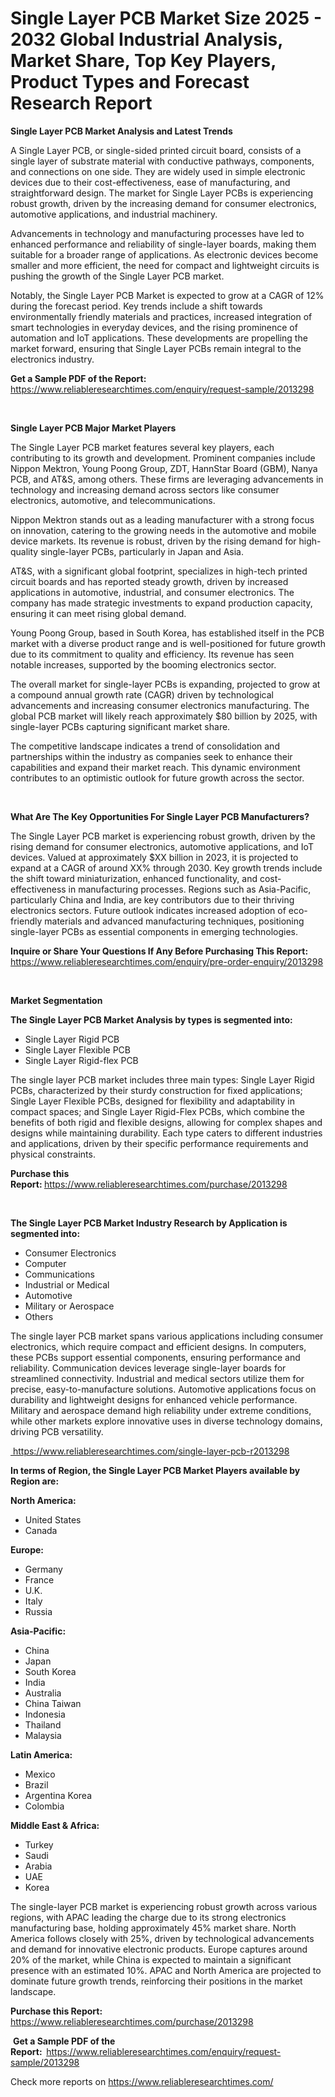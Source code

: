 <p><h1>Single Layer PCB Market Size 2025 - 2032 Global Industrial Analysis, Market Share, Top Key Players, Product Types and Forecast Research Report</h1></p><p><strong>Single Layer PCB Market Analysis and Latest Trends</strong></p>
<p><p>A Single Layer PCB, or single-sided printed circuit board, consists of a single layer of substrate material with conductive pathways, components, and connections on one side. They are widely used in simple electronic devices due to their cost-effectiveness, ease of manufacturing, and straightforward design. The market for Single Layer PCBs is experiencing robust growth, driven by the increasing demand for consumer electronics, automotive applications, and industrial machinery. </p><p>Advancements in technology and manufacturing processes have led to enhanced performance and reliability of single-layer boards, making them suitable for a broader range of applications. As electronic devices become smaller and more efficient, the need for compact and lightweight circuits is pushing the growth of the Single Layer PCB market. </p><p>Notably, the Single Layer PCB Market is expected to grow at a CAGR of 12% during the forecast period. Key trends include a shift towards environmentally friendly materials and practices, increased integration of smart technologies in everyday devices, and the rising prominence of automation and IoT applications. These developments are propelling the market forward, ensuring that Single Layer PCBs remain integral to the electronics industry.</p></p>
<p><strong>Get a Sample PDF of the Report:&nbsp;</strong> <a href="https://www.reliableresearchtimes.com/enquiry/request-sample/2013298?utm_campaign=2263&utm_medium=2&utm_source=Github&utm_content=ia&utm_term=06042025&utm_id=single-layer-pcb">https://www.reliableresearchtimes.com/enquiry/request-sample/2013298</a></p>
<p>&nbsp;</p>
<p><strong>Single Layer PCB Major Market Players</strong></p>
<p><p>The Single Layer PCB market features several key players, each contributing to its growth and development. Prominent companies include Nippon Mektron, Young Poong Group, ZDT, HannStar Board (GBM), Nanya PCB, and AT&S, among others. These firms are leveraging advancements in technology and increasing demand across sectors like consumer electronics, automotive, and telecommunications.</p><p>Nippon Mektron stands out as a leading manufacturer with a strong focus on innovation, catering to the growing needs in the automotive and mobile device markets. Its revenue is robust, driven by the rising demand for high-quality single-layer PCBs, particularly in Japan and Asia.</p><p>AT&S, with a significant global footprint, specializes in high-tech printed circuit boards and has reported steady growth, driven by increased applications in automotive, industrial, and consumer electronics. The company has made strategic investments to expand production capacity, ensuring it can meet rising global demand.</p><p>Young Poong Group, based in South Korea, has established itself in the PCB market with a diverse product range and is well-positioned for future growth due to its commitment to quality and efficiency. Its revenue has seen notable increases, supported by the booming electronics sector.</p><p>The overall market for single-layer PCBs is expanding, projected to grow at a compound annual growth rate (CAGR) driven by technological advancements and increasing consumer electronics manufacturing. The global PCB market will likely reach approximately $80 billion by 2025, with single-layer PCBs capturing significant market share.</p><p>The competitive landscape indicates a trend of consolidation and partnerships within the industry as companies seek to enhance their capabilities and expand their market reach. This dynamic environment contributes to an optimistic outlook for future growth across the sector.</p></p>
<p>&nbsp;</p>
<p><strong>What Are The Key Opportunities For Single Layer PCB Manufacturers?</strong></p>
<p><p>The Single Layer PCB market is experiencing robust growth, driven by the rising demand for consumer electronics, automotive applications, and IoT devices. Valued at approximately $XX billion in 2023, it is projected to expand at a CAGR of around XX% through 2030. Key growth trends include the shift toward miniaturization, enhanced functionality, and cost-effectiveness in manufacturing processes. Regions such as Asia-Pacific, particularly China and India, are key contributors due to their thriving electronics sectors. Future outlook indicates increased adoption of eco-friendly materials and advanced manufacturing techniques, positioning single-layer PCBs as essential components in emerging technologies.</p></p>
<p><strong>Inquire or Share Your Questions If Any Before Purchasing This Report:</strong> <a href="https://www.reliableresearchtimes.com/enquiry/pre-order-enquiry/2013298?utm_campaign=2263&utm_medium=2&utm_source=Github&utm_content=ia&utm_term=06042025&utm_id=single-layer-pcb">https://www.reliableresearchtimes.com/enquiry/pre-order-enquiry/2013298</a></p>
<p>&nbsp;</p>
<p><strong>Market Segmentation</strong></p>
<p><strong>The Single Layer PCB Market Analysis by types is segmented into:</strong></p>
<p><ul><li>Single Layer Rigid PCB</li><li>Single Layer Flexible PCB</li><li>Single Layer Rigid-flex PCB</li></ul></p>
<p><p>The single layer PCB market includes three main types: Single Layer Rigid PCBs, characterized by their sturdy construction for fixed applications; Single Layer Flexible PCBs, designed for flexibility and adaptability in compact spaces; and Single Layer Rigid-Flex PCBs, which combine the benefits of both rigid and flexible designs, allowing for complex shapes and designs while maintaining durability. Each type caters to different industries and applications, driven by their specific performance requirements and physical constraints.</p></p>
<p><strong>Purchase this Report:&nbsp;</strong><a href="https://www.reliableresearchtimes.com/purchase/2013298?utm_campaign=2263&utm_medium=2&utm_source=Github&utm_content=ia&utm_term=06042025&utm_id=single-layer-pcb">https://www.reliableresearchtimes.com/purchase/2013298</a></p>
<p>&nbsp;</p>
<p><strong>The Single Layer PCB Market Industry Research by Application is segmented into:</strong></p>
<p><ul><li>Consumer Electronics</li><li>Computer</li><li>Communications</li><li>Industrial or Medical</li><li>Automotive</li><li>Military or Aerospace</li><li>Others</li></ul></p>
<p><p>The single layer PCB market spans various applications including consumer electronics, which require compact and efficient designs. In computers, these PCBs support essential components, ensuring performance and reliability. Communication devices leverage single-layer boards for streamlined connectivity. Industrial and medical sectors utilize them for precise, easy-to-manufacture solutions. Automotive applications focus on durability and lightweight designs for enhanced vehicle performance. Military and aerospace demand high reliability under extreme conditions, while other markets explore innovative uses in diverse technology domains, driving PCB versatility.</p></p>
<p><a href="https://www.reliableresearchtimes.com/single-layer-pcb-r2013298?utm_campaign=2263&utm_medium=2&utm_source=Github&utm_content=ia&utm_term=06042025&utm_id=single-layer-pcb">&nbsp;https://www.reliableresearchtimes.com/single-layer-pcb-r2013298</a></p>
<p><strong>In terms of Region, the Single Layer PCB Market Players available by Region are:</strong></p>
<p>
    <p> <strong> North America: </strong>
        <ul>
            <li>United States</li>
            <li>Canada</li>
        </ul>
        </p> 
    <p> <strong> Europe: </strong>
        <ul>
            <li>Germany</li>
            <li>France</li>
            <li>U.K.</li>
            <li>Italy</li>
            <li>Russia</li>
        </ul>
        </p> 
    <p> <strong> Asia-Pacific: </strong>
        <ul>
            <li>China</li>
            <li>Japan</li>
            <li>South Korea</li>
            <li>India</li>
            <li>Australia</li>
            <li>China Taiwan</li>
            <li>Indonesia</li>
            <li>Thailand</li>
            <li>Malaysia</li>
        </ul>
        </p> 
    <p> <strong> Latin America: </strong>
        <ul>
            <li>Mexico</li>
            <li>Brazil</li>
            <li>Argentina Korea</li>
            <li>Colombia</li>
        </ul>
        </p> 
    <p> <strong> Middle East & Africa: </strong>
        <ul>
            <li>Turkey</li>
            <li>Saudi</li>
            <li>Arabia</li>
            <li>UAE</li>
            <li>Korea</li>
        </ul>
    </p>
    </p>
<p><p>The single-layer PCB market is experiencing robust growth across various regions, with APAC leading the charge due to its strong electronics manufacturing base, holding approximately 45% market share. North America follows closely with 25%, driven by technological advancements and demand for innovative electronic products. Europe captures around 20% of the market, while China is expected to maintain a significant presence with an estimated 10%. APAC and North America are projected to dominate future growth trends, reinforcing their positions in the market landscape.</p></p>
<p><strong>Purchase this Report: </strong><a href="https://www.reliableresearchtimes.com/purchase/2013298?utm_campaign=2263&utm_medium=2&utm_source=Github&utm_content=ia&utm_term=06042025&utm_id=single-layer-pcb">https://www.reliableresearchtimes.com/purchase/2013298</a></p>
<p>&nbsp;<strong>Get a Sample PDF of the Report:&nbsp;&nbsp;</strong><a href="https://www.reliableresearchtimes.com/enquiry/request-sample/2013298?utm_campaign=2263&utm_medium=2&utm_source=Github&utm_content=ia&utm_term=06042025&utm_id=single-layer-pcb">https://www.reliableresearchtimes.com/enquiry/request-sample/2013298</a></p>
<p><strong></strong></p>
<p>Check more reports on <a href="https://www.reliableresearchtimes.com/?utm_campaign=2263&utm_medium=2&utm_source=Github&utm_content=ia&utm_term=06042025&utm_id=single-layer-pcb">https://www.reliableresearchtimes.com/</a></p>